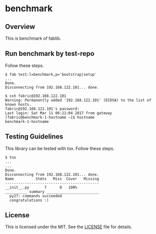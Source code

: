 # benchmark


## Overview
This is benchmark of fablib.


## Run benchmark by test-repo
Follow these steps.
```
$ fab test:l=benchmark,p='bootstrap|setup'
...
Done.
Disconnecting from 192.168.122.101... done.

$ ssh fabric@192.168.122.101
Warning: Permanently added '192.168.122.101' (ECDSA) to the list of known hosts.
fabric@192.168.122.101's password:
Last login: Sat Mar 11 06:21:04 2017 from gateway
[fabric@benchmark-1-hostname ~]$ hostname
benchmark-1-hostname
```


## Testing Guidelines
This library can be tested with tox.
Follow these steps.
```
$ tox
...
...
Done.
Disconnecting from 192.168.122.101... done.
Name          Stmts   Miss  Cover   Missing
-------------------------------------------
__init__.py       7      0   100%
__________ summary ________________________
  py27: commands succeeded
  congratulations :)
```


## License
This is licensed under the MIT. See the [LICENSE](./LICENSE) file for details.
